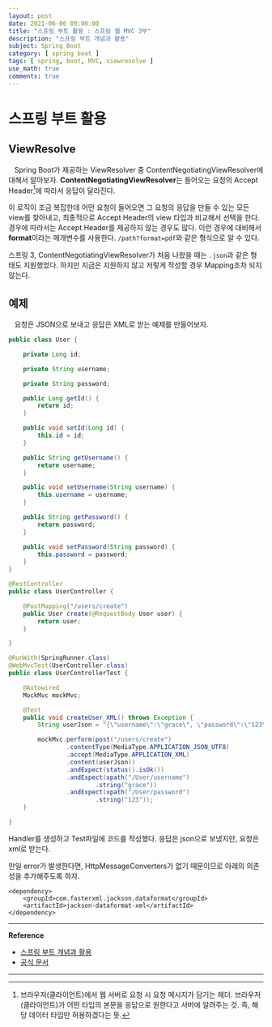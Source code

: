```yaml
---
layout: post
date: 2021-06-06 09:00:00
title: "스프링 부트 활용 : 스프링 웹 MVC 3부"
description: "스프링 부트 개념과 활용"
subject: Spring Boot
category: [ spring boot ]
tags: [ spring, boot, MVC, viewresolve ]
use_math: true
comments: true
---
```


# 스프링 부트 활용

## ViewResolve

&nbsp;&nbsp;&nbsp;Spring Boot가 제공하는 ViewResolver 중 ContentNegotiatingViewResolver에 대해서 알아보자. <b>ContentNegotiatingViewResolver</b>는 들어오는 요청의 Accept Header[^1]에 따라서 응답이 달라진다.

이 로직이 조금 복잡한데 어떤 요청이 들어오면 그 요청의 응답을 만들 수 있는 모든 view를 찾아내고, 최종적으로 Accept Header의 view 타입과 비교해서 선택을 한다. 경우에 따라서는 Accept Header를 제공하지 않는 경우도 많다. 이런 경우에 대비해서 <b>format</b>이라는 매개변수를 사용한다. `/path?format=pdf`와 같은 형식으로 알 수 있다.

스프링 3, ContentNegotiatingViewResolver가 처음 나왔을 때는 `.json`과 같은 형태도 지원했었다. 하지만 지금은 지원하지 않고 저렇게 작성할 경우 Mapping조차 되지않는다.

## 예제

&nbsp;&nbsp;&nbsp;요청은 JSON으로 보내고 응답은 XML로 받는 예제를 만들어보자.

```java
public class User {

    private Long id;

    private String username;

    private String password;

    public Long getId() {
        return id;
    }

    public void setId(Long id) {
        this.id = id;
    }

    public String getUsername() {
        return username;
    }

    public void setUsername(String username) {
        this.username = username;
    }

    public String getPassword() {
        return password;
    }

    public void setPassword(String password) {
        this.password = password;
    }
}
```

```java
@RestController
public class UserController {

    @PostMapping("/users/create")
    public User create(@RequestBody User user) {
        return user;
    }

}
```

```java
@RunWith(SpringRunner.class)
@WebMvcTest(UserController.class)
public class UserControllerTest {

    @Autowired
    MockMvc mockMvc;

    @Test
    public void createUser_XML() throws Exception {
        String userJson = "{\"username\":\"grace\", \"password\":\"123\"}";

        mockMvc.perform(post("/users/create")
                .contentType(MediaType.APPLICATION_JSON_UTF8)
                .accept(MediaType.APPLICATION_XML)
                .content(userJson))
                .andExpect(status().isOk())
                .andExpect(xpath("/User/username")
                        .string("grace"))
                .andExpect(xpath("/User/password")
                        .string("123"));
    }

}
```

Handler를 생성하고 Test파일에 코드를 작성했다. 응답은 json으로 보냈지만, 요청은 xml로 받는다.

만일 error가 발생한다면, HttpMessageConverters가 없기 때문이므로 아래의 의존성을 추가해주도록 하자.

```
<dependency>
    <groupId>com.fasterxml.jackson.dataformat</groupId>
    <artifactId>jackson-dataformat-xml</artifactId>
</dependency>
```

---
**Reference**
+ [스프링 부트 개념과 활용](https://inf.run/Xny5)
+ [공식 문서](https://docs.spring.io/spring-boot/docs/2.0.3.RELEASE/reference/htmlsingle/)

---
[^1]:브라우저(클라이언트)에서 웹 서버로 요청 시 요청 메시지가 담기는 헤더. 브라우저(클라이언트)가 어떤 타입의 본문을 응답으로 원한다고 서버에 알려주는 것. 즉, 해당 데이터 타입만 허용하겠다는 뜻.